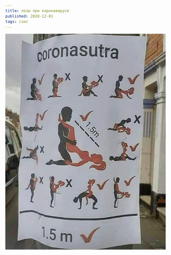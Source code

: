 ```yaml
---
title: позы при коронавирусе
published: 2020-12-01
tags: сэкс
---
```


![](/content/coronasutra.jpg)
